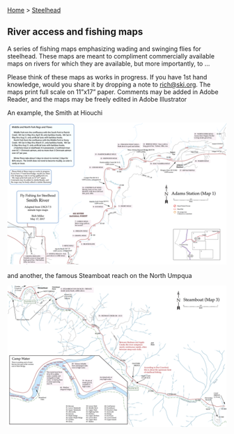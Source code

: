 [Home](https://rhexman.github.io) > [Steelhead](https://rhexman.github.io/Steelhead/)

## River access and fishing maps

A series of fishing maps emphasizing wading and swinging flies for steelhead.  These maps are
meant to compliment commercially available maps on rivers for which they are available, but more importantly, to ... 

Please think of these maps as works in progress. If you have 1st hand knowledge, would you share it by dropping a note to rich@ski.org.
The maps print full scale on 11”x17” paper. Comments may be added in Adobe Reader, and the maps may be freely edited in Adobe Illustrator

An example, the Smith at Hiouchi

![An example](Smith_1_Adams.png)


and another, the famous Steamboat reach on the North Umpqua

![Another](NF_3_Steamboat.png)

